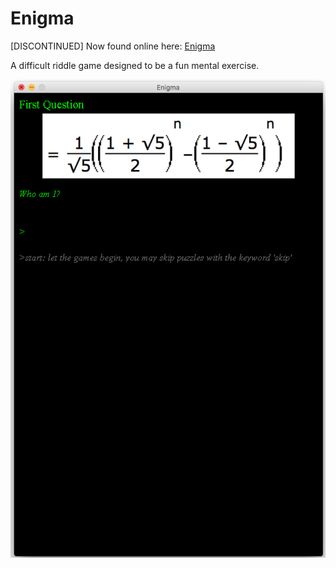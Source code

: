 # Enigma
[DISCONTINUED] Now found online here: [Enigma](https://elliothume.github.io/enigma.html) 

A difficult riddle game designed to be a fun mental exercise.

![Example](/Images/example.png "Example")
